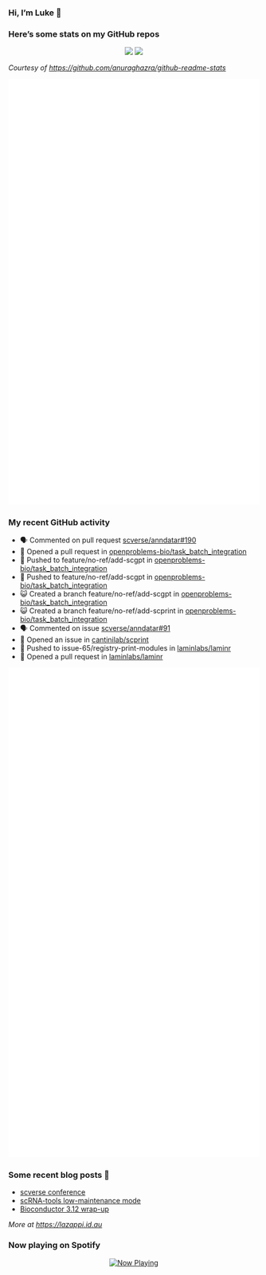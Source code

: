 
<!-- README.md is generated from README.Rmd. Please edit that file -->

### Hi, I’m Luke 👋

<!--
**lazappi/lazappi** is a ✨ _special_ ✨ repository because its `README.md` (this file) appears on your GitHub profile.
&#10;Here are some ideas to get you started:
&#10;- 🔭 I’m currently working on ...
- 🌱 I’m currently learning ...
- 👯 I’m looking to collaborate on ...
- 🤔 I’m looking for help with ...
- 💬 Ask me about ...
- 📫 How to reach me: ...
- 😄 Pronouns: ...
- ⚡ Fun fact: ...
-->

### Here’s some stats on my GitHub repos

<p align="center">
<img src="https://github-readme-stats.vercel.app/api?username=lazappi&count_private=true&show_icons=true&theme=buefy&hide_title=True">
<img src="https://github-readme-stats.vercel.app/api/top-langs/?username=lazappi&hide=html&theme=buefy&layout=compact">
</p>

*Courtesy of <https://github.com/anuraghazra/github-readme-stats>*

<p align="center" style="width:100%;">
<img src="https://github.com/lazappi/lazappi/raw/main/github-intro.svg">
</p>

### My recent GitHub activity

- 🗣 Commented on pull request
  [scverse/anndatar#190](https://github.com/scverse/anndatar#190)
- 🤔 Opened a pull request in
  [openproblems-bio/task_batch_integration](https://github.com/openproblems-bio/task_batch_integration)
- 📨 Pushed to feature/no-ref/add-scgpt in
  [openproblems-bio/task_batch_integration](https://github.com/openproblems-bio/task_batch_integration)
- 📨 Pushed to feature/no-ref/add-scgpt in
  [openproblems-bio/task_batch_integration](https://github.com/openproblems-bio/task_batch_integration)
- 😺 Created a branch feature/no-ref/add-scgpt in
  [openproblems-bio/task_batch_integration](https://github.com/openproblems-bio/task_batch_integration)
- 😺 Created a branch feature/no-ref/add-scprint in
  [openproblems-bio/task_batch_integration](https://github.com/openproblems-bio/task_batch_integration)
- 🗣 Commented on issue
  [scverse/anndatar#91](https://github.com/scverse/anndatar#91)
- 🤔 Opened an issue in
  [cantinilab/scprint](https://github.com/cantinilab/scprint)
- 📨 Pushed to issue-65/registry-print-modules in
  [laminlabs/laminr](https://github.com/laminlabs/laminr)
- 🤔 Opened a pull request in
  [laminlabs/laminr](https://github.com/laminlabs/laminr)

<p align="center" style="width:100%;">
<img src="https://github.com/lazappi/lazappi/raw/main/github-status.svg">
</p>

### Some recent blog posts 📝

- [scverse
  conference](https://lazappi.id.au/posts/2024-09-15-scverse-conference/)
- [scRNA-tools low-maintenance
  mode](https://lazappi.id.au/posts/2024-03-04-scRNAtools-low-maintenance/)
- [Bioconductor 3.12
  wrap-up](https://lazappi.id.au/posts/2020-10-30-bioconductor-3-12-wrap-up/)

*More at <https://lazappi.id.au>*

<!-- ### My latest tweet 👇 and retweet 👉 -->

### Now playing on Spotify

<p align="center">
<a href="https://now-playing-profile.lazappi.vercel.app/now-playing?open">
<img src="https://now-playing-profile.lazappi.vercel.app/now-playing" width="256" height="64" alt="Now Playing">
</a>
</p>
